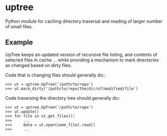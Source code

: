 uptree
======

Python module for caching directory traversal and reading of larger number of small files.

Example
-------

UpTree keeps an updated version of recursive file listing, and contents of selected files in cache ... while providing a mechanism to mark directories as changed based on dirty files.
    
Code that is changing files should generally do::
 
    >>> ut = uptree.UpTree('/path/to/repo')
    >>> ut.mark_dirty('/path/to/repo/the/dir/of/modified/file')
        
Code traversing the directory tree should generally do::
    
    >>> ut = uptree.UpTree('/path/to/repo')
    >>> ut.update()
    >>> for file in ut.get_files():
    >>>     ...
    >>>     data = ut.open(some_file).read()
    >>>     ...